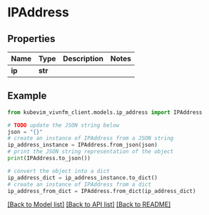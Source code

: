 # IPAddress


## Properties

Name | Type | Description | Notes
------------ | ------------- | ------------- | -------------
**ip** | **str** |  | 

## Example

```python
from kubevim_vivnfm_client.models.ip_address import IPAddress

# TODO update the JSON string below
json = "{}"
# create an instance of IPAddress from a JSON string
ip_address_instance = IPAddress.from_json(json)
# print the JSON string representation of the object
print(IPAddress.to_json())

# convert the object into a dict
ip_address_dict = ip_address_instance.to_dict()
# create an instance of IPAddress from a dict
ip_address_from_dict = IPAddress.from_dict(ip_address_dict)
```
[[Back to Model list]](../README.md#documentation-for-models) [[Back to API list]](../README.md#documentation-for-api-endpoints) [[Back to README]](../README.md)


